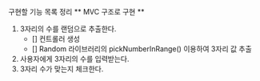 구현할 기능 목록 정리
** MVC 구조로 구현 **

1. 3자리의 수를 랜덤으로 추출한다.
    - [] 컨트롤러 생성
    - [] Random 라이브러리의 pickNumberInRange() 이용하여 3자리 값 추출
2. 사용자에게 3자리의 수를 입력받는다.
3. 3자리 수가 맞는지 체크한다.
